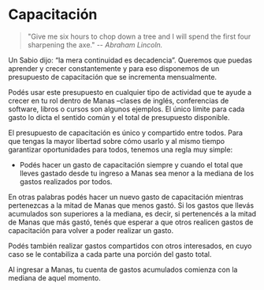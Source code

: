 Capacitación
============
> "Give me six hours to chop down a tree and I will
> spend the first four sharpening the axe."
> -- <cite>Abraham Lincoln.</cite>

Un Sabio dijo: “la mera continuidad es decadencia”. Queremos que puedas aprender y crecer constantemente y para eso disponemos de un presupuesto de capacitación que se incrementa mensualmente.

Podés usar este presupuesto en cualquier tipo de actividad que te ayude a crecer en tu rol dentro de Manas –clases de inglés, conferencias de software, libros o cursos son algunos ejemplos. El único límite para cada gasto lo dicta el sentido común y el total de presupuesto disponible. 

El presupuesto de capacitación es único y compartido entre todos. Para que tengas la mayor libertad sobre cómo usarlo y al mismo tiempo garantizar oportunidades para todos, tenemos una regla muy simple:

  * Podés hacer un gasto de capacitación siempre y cuando el total que lleves gastado desde tu ingreso a Manas sea menor a la mediana de los gastos realizados por todos.  

En otras palabras podés hacer un nuevo gasto de capacitación mientras pertenezcas a la mitad de Manas que menos gastó. Si los gastos que llevás acumulados son superiores a la mediana, es decir, si pertenencés a la mitad de Manas que más gastó, tenés que esperar a que otros realicen gastos de capacitación para volver a poder realizar un gasto.

Podés también realizar gastos compartidos con otros interesados, en cuyo caso se le contabiliza a cada parte una porción del gasto total.

Al ingresar a Manas, tu cuenta de gastos acumulados comienza con la mediana de aquel momento.